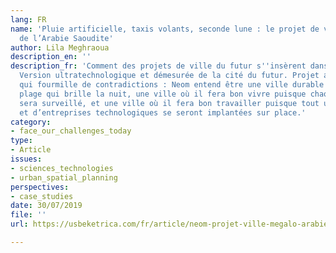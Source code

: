 ```yaml
---
lang: FR
name: 'Pluie artificielle, taxis volants, seconde lune : le projet de ville mégalo
  de l’Arabie Saoudite'
author: Lila Meghraoua
description_en: ''
description_fr: 'Comment des projets de ville du futur s''insèrent dans les cultures.
  Version ultratechnologique et démesurée de la cité du futur. Projet ambitieux mais
  qui fourmille de contradictions : Neom entend être une ville durable mais avec une
  plage qui brille la nuit, une ville où il fera bon vivre puisque chaque citoyen
  sera surveillé, et une ville où il fera bon travailler puisque tout un tas de start-up
  et d’entreprises technologiques se seront implantées sur place.'
category:
- face_our_challenges_today
type:
- Article
issues:
- sciences_technologies
- urban_spatial_planning
perspectives:
- case_studies
date: 30/07/2019
file: ''
url: https://usbeketrica.com/fr/article/neom-projet-ville-megalo-arabie-saoudite

---
```

